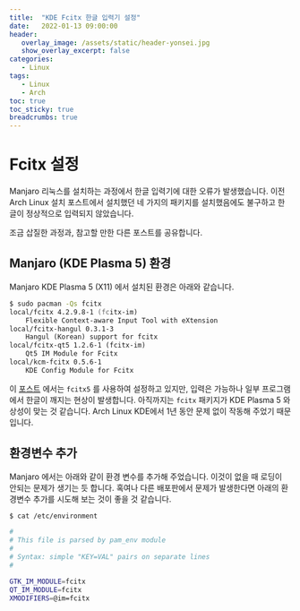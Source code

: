 ```yaml
---
title:  "KDE Fcitx 한글 입력기 설정"
date:   2022-01-13 09:00:00
header:
   overlay_image: /assets/static/header-yonsei.jpg
   show_overlay_excerpt: false
categories: 
   - Linux
tags:
   - Linux
   - Arch
toc: true
toc_sticky: true
breadcrumbs: true
---
```


# Fcitx 설정

Manjaro 리눅스를 설치하는 과정에서 한글 입력기에 대한 오류가 발생했습니다. 이전 Arch Linux 설치 포스트에서 설치했던 네 가지의 패키지를 설치했음에도 불구하고 한글이 정상적으로 입력되지 않았습니다.

조금 삽질한 과정과, 참고할 만한 다른 포스트를 공유합니다.

<!--more-->

## Manjaro (KDE Plasma 5) 환경

Manjaro KDE Plasma 5 (X11) 에서 설치된 환경은 아래와 같습니다.

```zsh
$ sudo pacman -Qs fcitx
local/fcitx 4.2.9.8-1 (fcitx-im)
    Flexible Context-aware Input Tool with eXtension
local/fcitx-hangul 0.3.1-3
    Hangul (Korean) support for fcitx
local/fcitx-qt5 1.2.6-1 (fcitx-im)
    Qt5 IM Module for Fcitx
local/kcm-fcitx 0.5.6-1
    KDE Config Module for Fcitx
```

이 [포스트](https://wnw1005.tistory.com/600) 에서는 `fcitx5` 를 사용하여 설정하고 있지만, 입력은 가능하나 일부 프로그램에서 한글이 깨지는 현상이 발생합니다. 아직까지는 `fcitx` 패키지가 KDE Plasma 5 와 상성이 맞는 것 같습니다. Arch Linux KDE에서 1년 동안 문제 없이 작동해 주었기 때문입니다.

## 환경변수 추가

Manjaro 에서는 아래와 같이 환경 변수를 추가해 주었습니다. 이것이 없을 때 로딩이 안되는 문제가 생기는 듯 합니다. 혹여나 다른 배포판에서 문제가 발생한다면 아래의 환경변수 추가를 시도해 보는 것이 좋을 것 같습니다.

```zsh
$ cat /etc/environment

#
# This file is parsed by pam_env module
#
# Syntax: simple "KEY=VAL" pairs on separate lines
#

GTK_IM_MODULE=fcitx
QT_IM_MODULE=fcitx
XMODIFIERS=@im=fcitx
```

